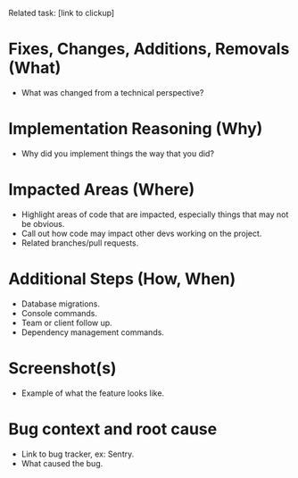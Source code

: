 Related task: [link to clickup]

# Fixes, Changes, Additions, Removals (What)
- What was changed from a technical perspective?

# Implementation Reasoning (Why)
- Why did you implement things the way that you did?

# Impacted Areas (Where)
- Highlight areas of code that are impacted, especially things that may not be obvious. 
- Call out how code may impact other devs working on the project.
- Related branches/pull requests.

# Additional Steps (How, When)
- Database migrations.
- Console commands.
- Team or client follow up.
- Dependency management commands.

# Screenshot(s)
- Example of what the feature looks like.

# Bug context and root cause
- Link to bug tracker, ex: Sentry.
- What caused the bug.
